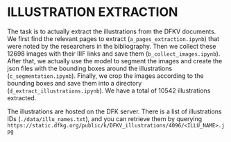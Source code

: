 # ILLUSTRATION EXTRACTION

The task is to actually extract the illustrations from the DFKV documents. We first find the relevant pages to extract (`a_pages_extraction.ipynb`) that were noted by the researchers in the bibliography. Then we collect these 12698 images with their IIIF links and save them (`b_collect_images.ipynb`). After that, we actually use the model to segment the images and create the json files with the bounding boxes around the illustrations (`c_segmentation.ipynb`). Finally, we crop the images according to the bounding boxes and save them into a directory (`d_extract_illustrations.ipynb`). We have a total of 10542 illustrations extracted.

The illustrations are hosted on the DFK server. There is a list of illustrations IDs (`./data/illu_names.txt`), and you can retrieve them by querying `https://static.dfkg.org/public/k/DFKV_illustrations/4096/<ILLU_NAME>.jpg`

